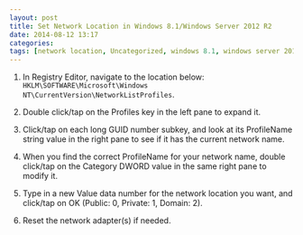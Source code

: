 ```yaml
---
layout: post
title: Set Network Location in Windows 8.1/Windows Server 2012 R2
date: 2014-08-12 13:17
categories: 
tags: [network location, Uncategorized, windows 8.1, windows server 2012 r2]
---
```


1. In Registry Editor, navigate to the location below: `HKLM\SOFTWARE\Microsoft\Windows NT\CurrentVersion\NetworkListProfiles`.

1. Double click/tap on the Profiles key in the left pane to expand it.

1. Click/tap on each long GUID number subkey, and look at its ProfileName string value in the right pane to see if it has the current network name.

1. When you find the correct ProfileName for your network name, double click/tap on the Category DWORD value in the same right pane to modify it.

1. Type in a new Value data number for the network location you want, and click/tap on OK (Public: 0, Private: 1, Domain: 2).

1. Reset the network adapter(s) if needed.